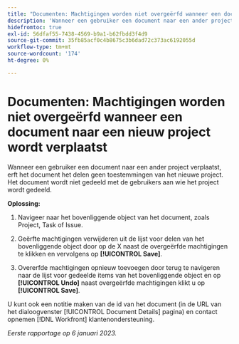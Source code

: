 ```yaml
---
title: "Documenten: Machtigingen worden niet overgeërfd wanneer een document naar een nieuw project wordt verplaatst."
description: 'Wanneer een gebruiker een document naar een ander project verplaatst, overerft het document geen machtigingen voor delen van het nieuwe project. Het document wordt niet gedeeld met de gebruikers aan wie het project wordt gedeeld. '
hidefromtoc: true
exl-id: 56dfaf55-7438-4569-b9a1-b62fbdd3f4d9
source-git-commit: 35fb85acf0c4b8675c3b6dad72c373ac6192055d
workflow-type: tm+mt
source-wordcount: '174'
ht-degree: 0%

---
```


# Documenten: Machtigingen worden niet overgeërfd wanneer een document naar een nieuw project wordt verplaatst

<!-- This Known Issue is on the TOC for both Workfront and Workfront Proof-->

<!--Won't fix tab: Valid issue, won't fix.-->

Wanneer een gebruiker een document naar een ander project verplaatst, erft het document het delen geen toestemmingen van het nieuwe project. Het document wordt niet gedeeld met de gebruikers aan wie het project wordt gedeeld.

**Oplossing:**

1. Navigeer naar het bovenliggende object van het document, zoals Project, Task of Issue.

1. Geërfte machtigingen verwijderen uit de lijst voor delen van het bovenliggende object door op de X naast de overgeërfde machtigingen te klikken en vervolgens op **[!UICONTROL Save]**.

1. Overerfde machtigingen opnieuw toevoegen door terug te navigeren naar de lijst voor gedeelde items van het bovenliggende object en op **[!UICONTROL Undo]** naast overgeërfde machtigingen klikt u op **[!UICONTROL Save]**.

U kunt ook een notitie maken van de id van het document (in de URL van het dialoogvenster [!UICONTROL Document Details] pagina) en contact opnemen [!DNL Workfront] klantenondersteuning.

_Eerste rapportage op 6 januari 2023._
